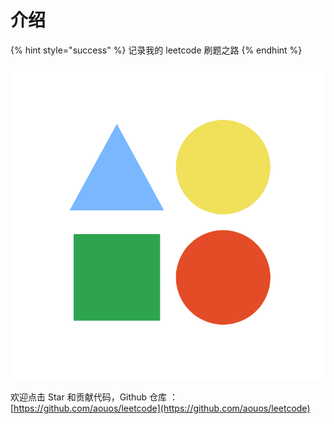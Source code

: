 # 介绍

{% hint style="success" %}
记录我的 leetcode 刷题之路
{% endhint %}

![aouos](.gitbook/assets/avatar_800.png)

欢迎点击 Star 和贡献代码，Github 仓库 ：[https://github.com/aouos/leetcode](https://github.com/aouos/leetcode)


